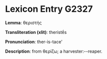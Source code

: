 # Lexicon Entry G2327

**Lemma**: θεριστής

**Transliteration (xlit)**: theristḗs

**Pronunciation**: ther-is-tace'

**Description**:
from θερίζω; a harvester:--reaper.
